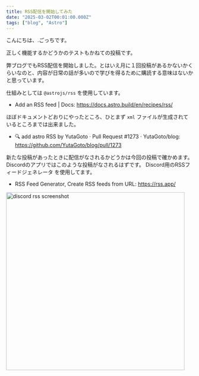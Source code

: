 ```yaml
---
title: RSS配信を開始してみた
date: "2025-03-02T00:01:00.000Z"
tags: ["blog", "Astro"]
---
```


こんにちは、.ごっちです。

正しく機能するかどうかのテストもかねての投稿です。

弊ブログでもRSS配信を開始しました。とはいえ月に１回投稿があるかないかくらいなのと、内容が日常の話が多いので学びを得るために購読する意味はないかと思っています。

仕組みとしては `@astrojs/rss` を使用しています。

- Add an RSS feed | Docs: https://docs.astro.build/en/recipes/rss/

ほぼドキュメントどおりにやったところ、ひとまず `xml` ファイルが生成されているところまでは出来ました。

- :mag: add astro RSS by YutaGoto · Pull Request #1273 · YutaGoto/blog: https://github.com/YutaGoto/blog/pull/1273

新たな投稿があったときに配信がなされるかどうかは今回の投稿で確かめます。Discordのアプリではこのような投稿がなされるはずです。 Discord用のRSSフィードジェネレータ を使用してます。

- RSS Feed Generator, Create RSS feeds from URL: https://rss.app/

<img width="480" alt="discord rss screenshot" src="/assets/images/posts/20250302-rss-feed/rss-discord.png">
